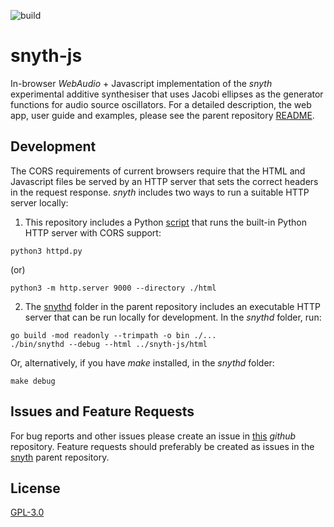 ![build](https://github.com/transcriptaze/snyth-js/workflows/build/badge.svg)

# snyth-js

In-browser _WebAudio_ + Javascript implementation of the _snyth_ experimental additive synthesiser that 
uses Jacobi ellipses as the generator functions for audio source oscillators. For a detailed description,
the web app, user guide and examples, please see the parent repository [README](https://github.com/transcriptaze/snyth).

## Development

The CORS requirements of current browsers require that the HTML and Javascript files be served by an 
HTTP server that sets the correct headers in the request response. _snyth_ includes two ways to run
a suitable HTTP server locally:

1. This repository includes a Python [script](https://github.com/transcriptaze/snyth-js/httpd.py) that 
   runs the built-in Python HTTP server with CORS support:
```
python3 httpd.py
```
(or)
```
python3 -m http.server 9000 --directory ./html
```

2. The [snythd](https://github.com/transcriptaze/snythd) folder in the parent repository includes an 
   executable HTTP server that can be run locally for development. In the _snythd_ folder, run:
```
go build -mod readonly --trimpath -o bin ./...
./bin/snythd --debug --html ../snyth-js/html
```

Or, alternatively, if you have _make_ installed, in the _snythd_ folder:
```
make debug
```


## Issues and Feature Requests

For bug reports and other issues please create an issue in [this](https://github.com/transcriptaze/snyth-js) _github_
repository. Feature requests should preferably be created as issues in the [snyth](https://github.com/transcriptaze/snyth)
parent repository.


## License

[GPL-3.0](https://github.com/transcriptaze/snyth-js/blob/master/LICENSE)

